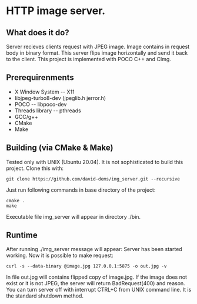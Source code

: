 # HTTP image server.

## What does it do?
Server recieves clients request with JPEG image. Image contains in request body in binary format. This server flips image horizontally and send it back to the client. 
This project is implemented with POCO C++ and CImg.

## Prerequirenments
- X Window System -- X11
- libjpeg-turbo8-dev (jpeglib.h jerror.h)
- POCO -- libpoco-dev
- Threads library -- pthreads
- GCC/g++
- CMake
- Make

## Building (via CMake & Make)

Tested only with UNIX (Ubuntu 20.04).
It is not sophisticated to build this project.
Clone this with:
```
git clone https://github.com/david-dems/img_server.git --recursive
```
Just run following commands in base directory of the project:
```
cmake .
make
```
Executable file img_server will appear in directory ./bin.

## Runtime
After running ./img_server message will appear: Server has been started working.
Now it is possible to make request:
```
curl -s --data-binary @image.jpg 127.0.0.1:5875 -o out.jpg -v
```
In file out.jpg will contains flipped copy of image.jpg.
If the image does not exist or it is not JPEG, the server will return BadRequest(400) and reason.
You can turn server off with interrupt CTRL+C from UNIX command line. It is the standard shutdown method.
